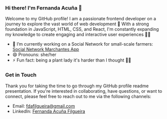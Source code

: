 ### Hi there! I'm Fernanda Acuña 👋
Welcome to my GitHub profile! I am a passionate frontend developer on a journey to explore the vast world of web development 🚀 With a strong foundation in JavaScript, HTML, CSS, and React, I'm constantly expanding my knowledge to create engaging and interactive user experiences 👩‍💻 

- 🔭 I’m currently working on a Social Network for small-scale farmers: [Social Network Marchantes App](https://github.com/Fernanda-acuna/DEV004-social-network)
- 😄 Pronouns: she/her
- ⚡ Fun fact: being a plant lady it's harder than I thought 😮‍💨

### Get in Touch
Thank you for taking the time to go through my GitHub profile readme presentation. If you're interested in collaborating, have questions, or want to connect, please feel free to reach out to me via the following channels:

* Email: fdafilgueira@gmail.com
* LinkedIn: [Fernanda Acuña Filgueira](https://www.linkedin.com/in/fernanda-acu%C3%B1a-filgueira-b83942244/)

